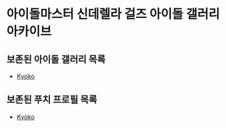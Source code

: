 # 아이돌마스터 신데렐라 걸즈 아이돌 갤러리 아카이브
## 보존된 아이돌 갤러리 목록
* [Kyoko](idols/Kyoko)
## 보존된 푸치 프로필 목록
* [Kyoko](etc/puchi/Kyoko)
